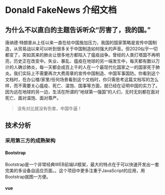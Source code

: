# Donald FakeNews 介绍文档
## 为什么不以直白的主题告诉听众“厉害了，我的国。”
唐纳德·特朗普从上任以来一直在给中国施加压力，我国的国家策略是宣传中国制造，从贸易战以来可以听到很多关于中国制造如何强大的声音。但2020似乎一切都变了，突如其来的肺炎让很多地方都陷入了瘟疫战争。曾经的人类灯塔国不再明亮，历史正在改变中。失业、暴乱、瘟疫在地球的另一端发生中，每天都有数以万计的人确诊肺炎，每一天都会成百上千的人在一个最现代化国家之一的国家死于肺炎。我们实际上不需要再次大费周章的宣传中国制造、中国军事国防。你看到这个文档时，在办公楼/家里/任何场景看到这个文档时，你只需思考这篇文档写的怎么样，而不需要关心瘟疫、死亡、温饱、国事等方面，就已经在证明中国的实力了。因为远在地球的另一边，生活在所谓的“地球第一强国”的人们，无时无刻都在面对死亡、面对温饱、面对尊严。    
> 没有对比就没有伤害，中国牛逼！

## 技术分析
### 采用第三方的成熟架构
#### Bootstrap
Bootstrap是一个非常经典WEB前端UI框架，最大的特点在于可以快速开发出一套完美的多设备自适应页面。。这个项目中更多注重于JavaScript的应用，用Bootstrap就图一方便。
#### vue